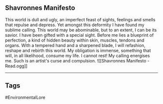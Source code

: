 ## Shavronnes Manifesto
This world is dull and ugly, an imperfect feast of sights, feelings and smells that repulse and depress. Yet amongst this deformity I have found my sublime calling. This world may be abominable, but to an extent, I can be its savior. I have been gifted with a special sight. Before me lies a blueprint of perfection, a kind of hidden beauty within skin, muscles, tendons and organs. With a tempered hand and a sharpened blade, I will refashion, reshape and rebirth this world. My obligation is immense, something that will, in all likelihood, consume my life. I cannot rest! My calling energises me. Such is an artist's curse and compulsion.
![[Shavronnes Manifesto - Read.ogg]]

---
## Tags
#EnvironmentalLore